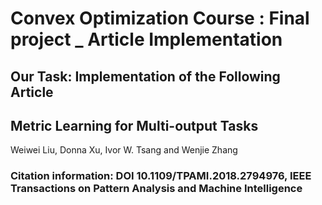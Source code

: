 # Convex Optimization Course : Final project _ Article Implementation

## Our Task: Implementation of the Following Article
## Metric Learning for Multi-output Tasks
Weiwei Liu, Donna Xu, Ivor W. Tsang and Wenjie Zhang

### Citation information: DOI 10.1109/TPAMI.2018.2794976, IEEE Transactions on Pattern Analysis and Machine Intelligence
